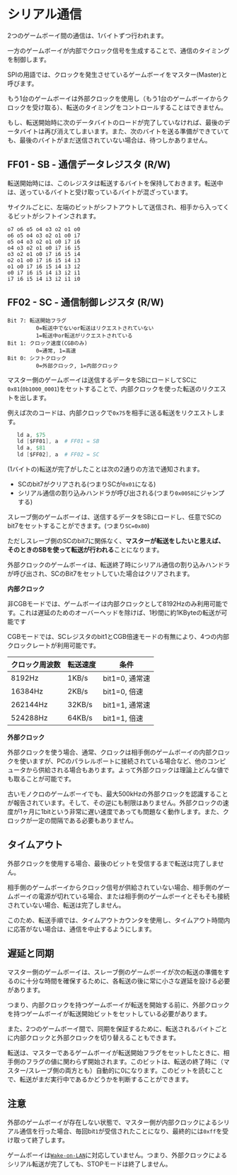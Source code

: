 # シリアル通信

2つのゲームボーイ間の通信は、1バイトずつ行われます。

一方のゲームボーイが内部でクロック信号を生成することで、通信のタイミングを制御します。

SPIの用語では、クロックを発生させているゲームボーイをマスター(Master)と呼びます。

もう1台のゲームボーイは外部クロックを使用し（もう1台のゲームボーイからクロックを受け取る）、転送のタイミングをコントロールすることはできません。

もし、転送開始時に次のデータバイトのロードが完了していなければ、最後のデータバイトは再び消えてしまいます。また、次のバイトを送る準備ができていても、最後のバイトがまだ送信されていない場合は、待つしかありません。

## FF01 - SB - 通信データレジスタ (R/W)

転送開始時には、このレジスタは転送するバイトを保持しておきます。転送中は、送っているバイトと受け取っているバイトが混ざっています。

サイクルごとに、左端のビットがシフトアウトして送信され、相手から入ってくるビットがシフトインされます。

```
o7 o6 o5 o4 o3 o2 o1 o0
o6 o5 o4 o3 o2 o1 o0 i7
o5 o4 o3 o2 o1 o0 i7 i6
o4 o3 o2 o1 o0 i7 i6 i5
o3 o2 o1 o0 i7 i6 i5 i4
o2 o1 o0 i7 i6 i5 i4 i3
o1 o0 i7 i6 i5 i4 i3 i2
o0 i7 i6 i5 i4 i3 i2 i1
i7 i6 i5 i4 i3 i2 i1 i0
```

## FF02 - SC - 通信制御レジスタ (R/W)

```
Bit 7: 転送開始フラグ
         0=転送中でないor転送はリクエストされていない
         1=転送中or転送がリクエストされている
Bit 1: クロック速度(CGBのみ)
         0=通常, 1=高速
Bit 0: シフトクロック
         0=外部クロック, 1=内部クロック
```

マスター側のゲームボーイは送信するデータをSBにロードしてSCに`0x81`(`0b1000_0001`)をセットすることで、内部クロックを使った転送のリクエストを出します。

例えば次のコードは、内部クロックで`0x75`を相手に送る転送をリクエストします。

```s
   ld a, $75
   ld [$FF01], a  # FF01 = SB  
   ld a, $81
   ld [$FF02], a  # FF02 = SC
```

(1バイトの)転送が完了がしたことは次の2通りの方法で通知されます。

- SCのbit7がクリアされる(つまりSCが`0x01`になる)
- シリアル通信の割り込みハンドラが呼び出される(つまり`0x0058`にジャンプする)

スレーブ側のゲームボーイは、送信するデータをSBにロードし、任意でSCのbit7をセットすることができます。(つまり`SC=0x80`)

ただしスレーブ側のSCのbit7に関係なく、**マスターが転送をしたいと思えば、そのときのSBを使って転送が行われる**ことになります。

外部クロックのゲームボーイは、転送終了時にシリアル通信の割り込みハンドラが呼び出され、SCのBit7をセットしていた場合はクリアされます。

**内部クロック**

非CGBモードでは、ゲームボーイは内部クロックとして8192Hzのみ利用可能です。これは遅延のためのオーバーヘッドを除けば、1秒間に約1KByteの転送が可能です

CGBモードでは、SCレジスタのbit1とCGB倍速モードの有無により、4つの内部クロックレートが利用可能です。

クロック周波数 | 転送速度 | 条件
-----------|----------------|------------
   8192Hz  |      1KB/s     | bit1=0, 通常速
  16384Hz  |      2KB/s     | bit1=0, 倍速
 262144Hz  |     32KB/s     | bit1=1, 通常速
 524288Hz  |     64KB/s     | bit1=1, 倍速

**外部クロック**

外部クロックを使う場合、通常、クロックは相手側のゲームボーイの内部クロックを使いますが、PCのパラレルポートに接続されている場合など、他のコンピュータから供給される場合もあります。よって外部クロックは理論上どんな値でも取ることが可能です。

古いモノクロのゲームボーイでも、最大500kHzの外部クロックを認識することが報告されています。そして、その逆にも制限はありません。外部クロックの速度が1ヶ月に1bitという非常に遅い速度であっても問題なく動作します。また、クロックが一定の間隔である必要もありません。

## タイムアウト

外部クロックを使用する場合、最後のビットを受信するまで転送は完了しません。

相手側のゲームボーイからクロック信号が供給されていない場合、相手側のゲームボーイの電源が切れている場合、または相手側のゲームボーイとそもそも接続されていない場合、転送は完了しません。

このため、転送手順では、タイムアウトカウンタを使用し、タイムアウト時間内に応答がない場合は、通信を中止するようにします。

## 遅延と同期

マスター側のゲームボーイは、スレーブ側のゲームボーイが次の転送の準備をするのに十分な時間を確保するために、各転送の後に常に小さな遅延を設ける必要があります。

つまり、内部クロックを持つゲームボーイが転送を開始する前に、外部クロックを持つゲームボーイが転送開始ビットをセットしている必要があります。

また、2つのゲームボーイ間で、同期を保証するために、転送されるバイトごとに内部クロックと外部クロックを切り替えることもできます。

転送は、マスターであるゲームボーイが転送開始フラグをセットしたときに、相手側のフラグの値に関わらず開始されます。このビットは、転送の終了時に（マスター/スレーブ側の両方とも）自動的に0になります。このビットを読むことで、転送がまだ実行中であるかどうかを判断することができます。

## 注意

外部のゲームボーイが存在しない状態で、マスター側が内部クロックによるシリアル通信を行った場合、毎回bit`1`が受信されたことになり、最終的には`0xff`を受け取って終了します。

ゲームボーイは[`Wake-on-LAN`](https://ja.wikipedia.org/wiki/Wake-on-LAN)に対応していません。つまり、外部クロックによるシリアル転送が完了しても、STOPモードは終了しません。
